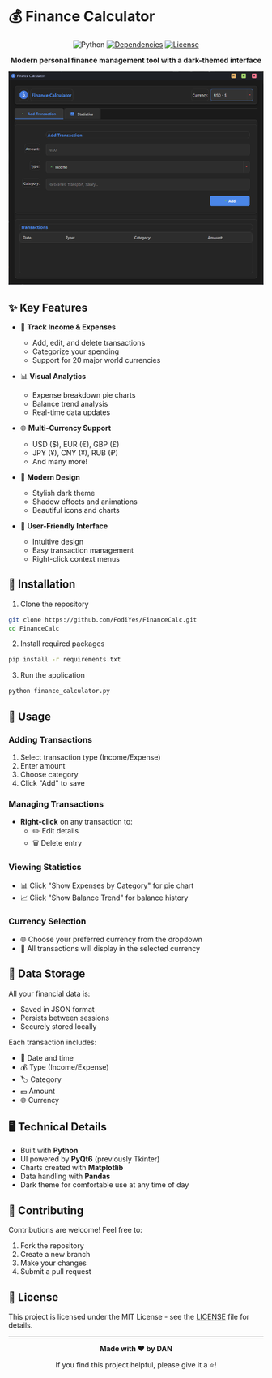 # 💰 Finance Calculator

<div align="center">

![Python](https://img.shields.io/badge/python-v3.6+-blue.svg)
[![Dependencies](https://img.shields.io/badge/dependencies-up%20to%20date-brightgreen.svg)](requirements.txt)
[![License](https://img.shields.io/badge/license-MIT-blue.svg)](LICENSE)

**Modern personal finance management tool with a dark-themed interface**

![Application Screenshot](screenshot/1.png)

</div>

## ✨ Key Features

- 💸 **Track Income & Expenses**
  - Add, edit, and delete transactions
  - Categorize your spending
  - Support for 20 major world currencies

- 📊 **Visual Analytics**
  - Expense breakdown pie charts
  - Balance trend analysis
  - Real-time data updates

- 🌐 **Multi-Currency Support**
  - USD ($), EUR (€), GBP (£)
  - JPY (¥), CNY (¥), RUB (₽)
  - And many more!

- 🎨 **Modern Design**
  - Stylish dark theme
  - Shadow effects and animations
  - Beautiful icons and charts

- 🎯 **User-Friendly Interface**
  - Intuitive design
  - Easy transaction management
  - Right-click context menus

## 🚀 Installation

1. Clone the repository
```bash
git clone https://github.com/FodiYes/FinanceCalc.git
cd FinanceCalc
```

2. Install required packages
```bash
pip install -r requirements.txt
```

3. Run the application
```bash
python finance_calculator.py
```

## 📖 Usage

### Adding Transactions
1. Select transaction type (Income/Expense)
2. Enter amount
3. Choose category
4. Click "Add" to save

### Managing Transactions
- **Right-click** on any transaction to:
  - ✏️ Edit details
  - 🗑️ Delete entry

### Viewing Statistics
- 📊 Click "Show Expenses by Category" for pie chart
- 📈 Click "Show Balance Trend" for balance history

### Currency Selection
- 🌐 Choose your preferred currency from the dropdown
- 💱 All transactions will display in the selected currency

## 💾 Data Storage

All your financial data is:
- Saved in JSON format
- Persists between sessions
- Securely stored locally

Each transaction includes:
- 📅 Date and time
- 💰 Type (Income/Expense)
- 🏷️ Category
- 💵 Amount
- 🌐 Currency

## 🖥️ Technical Details

- Built with **Python**
- UI powered by **PyQt6** (previously Tkinter)
- Charts created with **Matplotlib**
- Data handling with **Pandas**
- Dark theme for comfortable use at any time of day

## 🤝 Contributing

Contributions are welcome! Feel free to:

1. Fork the repository
2. Create a new branch
3. Make your changes
4. Submit a pull request

## 📝 License

This project is licensed under the MIT License - see the [LICENSE](LICENSE) file for details.

---

<div align="center">

**Made with ❤️ by DAN**

If you find this project helpful, please give it a ⭐️!

</div>
